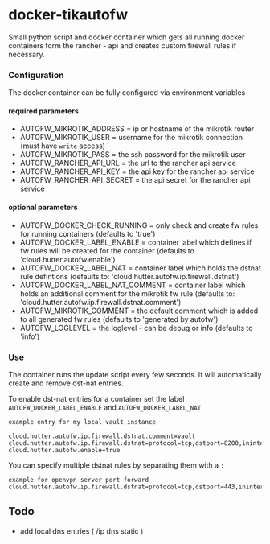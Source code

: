 # docker-tikautofw

Small python script and docker container which gets all running docker containers form
the rancher - api and creates custom firewall rules if necessary.

### Configuration
The docker container can be fully configured via environment variables

#### required parameters
* AUTOFW_MIKROTIK_ADDRESS = ip or hostname of the mikrotik router
* AUTOFW_MIKROTIK_USER = username for the mikrotik connection (must have `write` access)
* AUTOFW_MIKROTIK_PASS = the ssh password for the mikrotik user
* AUTOFW_RANCHER_API_URL = the url to the rancher api service
* AUTOFW_RANCHER_API_KEY = the api key for the rancher api service
* AUTOFW_RANCHER_API_SECRET = the api secret for the rancher api service

#### optional parameters
* AUTOFW_DOCKER_CHECK_RUNNING = only check and create fw rules for running containers (defaults to 'true')
* AUTOFW_DOCKER_LABEL_ENABLE = container label which defines if fw rules will be created for the container (defaults to 'cloud.hutter.autofw.enable')
* AUTOFW_DOCKER_LABEL_NAT = container label which holds the dstnat rule defintions (defaults to: 'cloud.hutter.autofw.ip.firewall.dstnat')
* AUTOFW_DOCKER_LABEL_NAT_COMMENT = container label which holds an additional comment for the mikrotik fw rule (defaults to: 'cloud.hutter.autofw.ip.firewall.dstnat.comment')
* AUTOFW_MIKROTIK_COMMENT = the default comment which is added to all generated fw rules (defaults to 'generated by autofw')
* AUTOFW_LOGLEVEL = the loglevel - can be debug or info (defaults to 'info')

### Use
The container runs the update script every few seconds.
It will automatically create and remove dst-nat entries.

To enable dst-nat entries for a container set the label `AUTOFW_DOCKER_LABEL_ENABLE` and `AUTOFW_DOCKER_LABEL_NAT`
```
example entry for my local vault instance

cloud.hutter.autofw.ip.firewall.dstnat.comment=vault
cloud.hutter.autofw.ip.firewall.dstnat=protocol=tcp,dstport=8200,ininterface=sfp1
cloud.hutter.autofw.enable=true
```

You can specify multiple dstnat rules by separating them with a `:`
```
example for openvpn server port forward
cloud.hutter.autofw.ip.firewall.dstnat=protocol=tcp,dstport=443,ininterface=sfp1:protocol=tcp,dstport=943,ininterface=sfp1:protocol=tcp,dstport=1194,ininterface=sfp1:protocol=udp,dstport=1194,ininterface=sfp1
```

## Todo
* add local dns entries ( /ip dns static )
